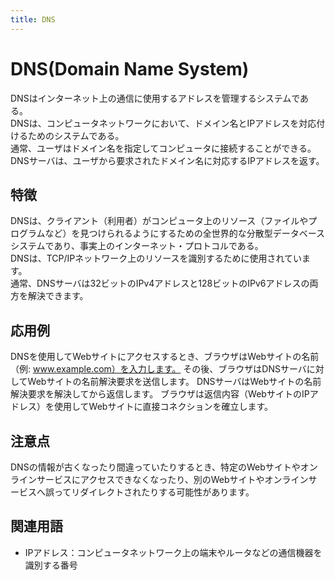 ```yaml
---
title: DNS
---
```


# DNS(Domain Name System)
DNSはインターネット上の通信に使用するアドレスを管理するシステムである。  
DNSは、コンピュータネットワークにおいて、ドメイン名とIPアドレスを対応付けるためのシステムである。  
通常、ユーザはドメイン名を指定してコンピュータに接続することができる。  
DNSサーバは、ユーザから要求されたドメイン名に対応するIPアドレスを返す。  
## 特徴
DNSは、クライアント（利用者）がコンピュータ上のリソース（ファイルやプログラムなど）を見つけられるようにするための全世界的な分散型データベースシステムであり、事実上のインターネット・プロトコルである。  
DNSは、TCP/IPネットワーク上のリソースを識別するために使用されています。  
通常、DNSサーバは32ビットのIPv4アドレスと128ビットのIPv6アドレスの両方を解決できます。  
## 応用例
DNSを使用してWebサイトにアクセスするとき、ブラウザはWebサイトの名前（例: www.example.com）を入力します。  その後、ブラウザはDNSサーバに対してWebサイトの名前解決要求を送信します。  DNSサーバはWebサイトの名前解決要求を解決してから返信します。  ブラウザは返信内容（WebサイトのIPアドレス）を使用してWebサイトに直接コネクションを確立します。  
## 注意点
DNSの情報が古くなったり間違っていたりするとき、特定のWebサイトやオンラインサービスにアクセスできなくなったり、別のWebサイトやオンラインサービスへ誤ってリダイレクトされたりする可能性があります。   
## 関連用語
- IPアドレス：コンピュータネットワーク上の端末やルータなどの通信機器を識別する番号